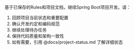基于已保存的Rules和项目文档，继续Spring Boot项目开发。请：

1. 回顾项目当前状态和重要配置
2. 确认开发约定和编码规范
3. 继续处理待办任务
4. 保持代码质量和架构一致性
5. 如有需要，引用 @docs/project-status.md 了解详细状态